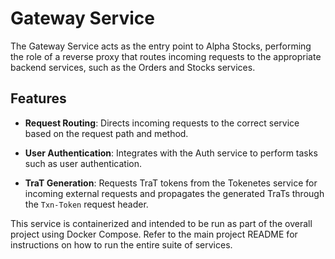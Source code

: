 # Gateway Service

The Gateway Service acts as the entry point to Alpha Stocks, performing the role of a reverse proxy that routes incoming requests to the appropriate backend services, such as the Orders and Stocks services.

## Features

- **Request Routing**: Directs incoming requests to the correct service based on the request path and method.

- **User Authentication**: Integrates with the Auth service to perform tasks such as user authentication.

- **TraT Generation**: Requests TraT tokens from the Tokenetes service for incoming external requests and propagates the generated TraTs through the `Txn-Token` request header.

This service is containerized and intended to be run as part of the overall project using Docker Compose. Refer to the main project README for instructions on how to run the entire suite of services.